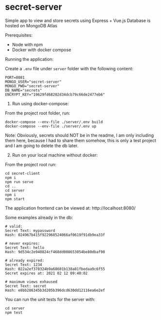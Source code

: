 # secret-server

Simple app to view and store secrets using Express + Vue.js
Database is hosted on MongoDB Atlas

Prerequisites:

* Node with npm
* Docker with docker compose

Running the application:

Create a `.env` file under `server` folder with the following content:

```
PORT=8081
MONGO_USER="secret-server"
MONGO_PWD="secret-server"
DB_NAME="secrets"
ENCRYPT_KEY="19629fd68202d34dcb79c66de2477eb6"
```

1. Run using docker-compose:

From the project root folder, run:

```
docker-compose --env-file ./server/.env build
docker-compose --env-file ./server/.env up
```

Note: Obviously, secrets should NOT be in the readme, I am only including them here, because I had to share them somehow, this is only a test project and I am going to delete the db later.

2. Run on your local machine without docker:

From the project root run:

```
cd secret-client
npm i
npm run serve
cd ..
cd server
npm i
npm start
```

The application frontend can be viewed at: http://localhost:8080/

Some examples already in the db:

```
# valid:
Secret Text: mypassword
Hash: 024967b415f922960524066af0619f91db9ea33f

# never expires:
Secret Text: hello
Hash: 9d534c2e940824cf468dd008653054be80dbaf90

# already expired:
Secret Text: 1234
Hash: 022a2ef378324b9a68601b138a81fbedaa9c6f55
Secret expires at: 2021 02 12 09:40:02

# maximum views exhaused
Secret Text: secret
Hash: e8bb286345b3d205b396dcd630dd12116ea6e2ef
```

You can run the unit tests for the server with:
```
cd server
npm test
```
